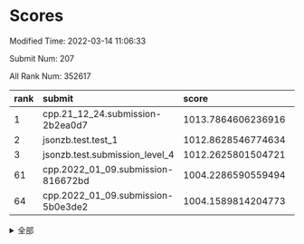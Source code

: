 # Scores

Modified Time: 2022-03-14 11:06:33

Submit Num: 207

All Rank Num: 352617

| rank |               submit               |       score        |       sigma        | pk_num |
| :--- | :--------------------------------- | :----------------- | :----------------- | :----- |
| 1    | cpp.21_12_24.submission-2b2ea0d7   | 1013.7864606236916 | 0.8116793469713357 | 6816   |
| 2    | jsonzb.test.test_1                 | 1012.8628546774634 | 0.7749577024271865 | 6813   |
| 3    | jsonzb.test.submission_level_4     | 1012.2625801504721 | 0.7907966147887376 | 6812   |
| 61   | cpp.2022_01_09.submission-816672bd | 1004.2286590559494 | 0.7155066680782858 | 6816   |
| 64   | cpp.2022_01_09.submission-5b0e3de2 | 1004.1589814204773 | 0.7292990691469137 | 6815   |


<details>
<summary>全部</summary>

| rank |                 submit                 |       score        |       sigma        | pk_num |
| :--- | :------------------------------------- | :----------------- | :----------------- | :----- |
| 1    | cpp.21_12_24.submission-2b2ea0d7       | 1013.7864606236916 | 0.8116793469713357 | 6816   |
| 2    | jsonzb.test.test_1                     | 1012.8628546774634 | 0.7749577024271865 | 6813   |
| 3    | jsonzb.test.submission_level_4         | 1012.2625801504721 | 0.7907966147887376 | 6812   |
| 4    | gobigger.level_3.submission_level_3_38 | 1011.4784689836468 | 0.7746636831351897 | 6814   |
| 5    | gobigger.level_3.submission_level_3_12 | 1011.439614078978  | 0.7836885939759503 | 6816   |
| 6    | gobigger.level_3.submission_level_3_5  | 1011.1864837279919 | 0.7684154469519413 | 6814   |
| 7    | gobigger.level_3.submission_level_3_33 | 1011.0903838139346 | 0.7786438930896203 | 6811   |
| 8    | gobigger.level_3.submission_level_3_37 | 1010.9376082095081 | 0.7775389968920335 | 6817   |
| 9    | gobigger.level_3.submission_level_3_13 | 1010.9265711414558 | 0.7866530283083468 | 6811   |
| 10   | gobigger.level_3.submission_level_3_0  | 1010.8879493346863 | 0.7523231864599258 | 6816   |
| 11   | gobigger.level_3.submission_level_3_14 | 1010.876354720578  | 0.768828219468419  | 6821   |
| 12   | gobigger.level_3.submission_level_3_49 | 1010.8560961741978 | 0.769766442965919  | 6814   |
| 13   | gobigger.level_3.submission_level_3_47 | 1010.8460098251209 | 0.7573132681024606 | 6817   |
| 14   | gobigger.level_3.submission_level_3_29 | 1010.8364007106569 | 0.7721412431995256 | 6817   |
| 15   | gobigger.level_3.submission_level_3_27 | 1010.6334531635306 | 0.7646937888369314 | 6816   |
| 16   | gobigger.level_3.submission_level_3_2  | 1010.6040507789138 | 0.7572609022581388 | 6810   |
| 17   | gobigger.level_3.submission_level_3_18 | 1010.5535710571188 | 0.7474114083664275 | 6814   |
| 18   | gobigger.level_3.submission_level_3_11 | 1010.5425047474541 | 0.7581454283651708 | 6806   |
| 19   | gobigger.level_3.submission_level_3_6  | 1010.5076601469979 | 0.7736701332636247 | 6816   |
| 20   | gobigger.level_3.submission_level_3_15 | 1010.4156411215395 | 0.7505975952099272 | 6810   |
| 21   | gobigger.level_3.submission_level_3_30 | 1010.3190580290174 | 0.7526288721537077 | 6815   |
| 22   | gobigger.level_3.submission_level_3_41 | 1010.2502462485212 | 0.7548362093821328 | 6815   |
| 23   | gobigger.level_3.submission_level_3_46 | 1010.2239013650371 | 0.7758826689875225 | 6810   |
| 24   | gobigger.level_3.submission_level_3_9  | 1010.2175502429956 | 0.7550400238786866 | 6815   |
| 25   | gobigger.level_3.submission_level_3_24 | 1010.207105636555  | 0.7639095551214956 | 6817   |
| 26   | gobigger.level_3.submission_level_3_16 | 1010.1636291944786 | 0.7816066717813179 | 6815   |
| 27   | gobigger.level_3.submission_level_3_35 | 1010.0046955466958 | 0.7496430518747341 | 6813   |
| 28   | gobigger.level_3.submission_level_3_22 | 1009.9802673184308 | 0.7523345298807782 | 6820   |
| 29   | gobigger.level_3.submission_level_3_19 | 1009.9388671854286 | 0.7636021439195644 | 6812   |
| 30   | gobigger.level_3.submission_level_3_21 | 1009.9194970369259 | 0.7514676304870329 | 6817   |
| 31   | gobigger.level_3.submission_level_3_45 | 1009.8965660230065 | 0.7610863748585668 | 6812   |
| 32   | gobigger.level_3.submission_level_3_32 | 1009.8799438903463 | 0.7528216987052683 | 6817   |
| 33   | gobigger.level_3.submission_level_3_43 | 1009.8554820500432 | 0.7783869182999855 | 6812   |
| 34   | gobigger.level_3.submission_level_3_48 | 1009.7875698017052 | 0.7398823896683054 | 6810   |
| 35   | gobigger.level_3.submission_level_3_42 | 1009.780139643262  | 0.7631138064765055 | 6811   |
| 36   | gobigger.level_3.submission_level_3_1  | 1009.7634352323355 | 0.7414017291034636 | 6821   |
| 37   | gobigger.level_3.submission_level_3_26 | 1009.7575287384803 | 0.7536498689966787 | 6810   |
| 38   | gobigger.level_3.submission_level_3_36 | 1009.732729621063  | 0.7650319388401096 | 6812   |
| 39   | gobigger.level_3.submission_level_3_40 | 1009.7305988749423 | 0.7566957265719139 | 6817   |
| 40   | gobigger.level_3.submission_level_3_23 | 1009.5006147198447 | 0.7426382335809699 | 6813   |
| 41   | gobigger.level_3.submission_level_3_10 | 1009.4618926606344 | 0.7575198344977911 | 6817   |
| 42   | gobigger.level_3.submission_level_3_8  | 1009.4496495047567 | 0.7491069201195031 | 6812   |
| 43   | gobigger.level_3.submission_level_3_7  | 1009.4361976048878 | 0.7464522689843569 | 6817   |
| 44   | gobigger.level_3.submission_level_3_20 | 1009.380209361133  | 0.7432405005334236 | 6808   |
| 45   | gobigger.level_3.submission_level_3_3  | 1009.3748287601935 | 0.740000713973657  | 6814   |
| 46   | gobigger.level_3.submission_level_3_39 | 1009.354190908888  | 0.7631436576415465 | 6816   |
| 47   | gobigger.level_3.submission_level_3_28 | 1009.2856997367829 | 0.7332699863746267 | 6820   |
| 48   | gobigger.level_3.submission_level_3_44 | 1009.1470613579623 | 0.7384751675513931 | 6813   |
| 49   | gobigger.level_3.submission_level_3_34 | 1009.1466305203586 | 0.7563671396717825 | 6813   |
| 50   | gobigger.level_3.submission_level_3_31 | 1009.0051962427247 | 0.7441522696127065 | 6814   |
| 51   | gobigger.level_3.submission_level_3_25 | 1008.9887734547286 | 0.7454059809555242 | 6812   |
| 52   | gobigger.level_3.submission_level_3_17 | 1008.7399172062838 | 0.7598912460995976 | 6815   |
| 53   | gobigger.level_3.submission_level_3_4  | 1008.555320840831  | 0.7402929355530583 | 6818   |
| 54   | gobigger.level_1.submission_level_1_44 | 1005.4267832922264 | 0.7255404351350888 | 6815   |
| 55   | gobigger.level_1.submission_level_1_14 | 1005.2026375391193 | 0.7162269228330269 | 6813   |
| 56   | gobigger.level_1.submission_level_1_25 | 1004.7453863887977 | 0.722785580844706  | 6816   |
| 57   | gobigger.level_1.submission_level_1_0  | 1004.6724343240871 | 0.7169289687309036 | 6816   |
| 58   | gobigger.level_1.submission_level_1_41 | 1004.5456785020662 | 0.7404791260850252 | 6808   |
| 59   | gobigger.level_1.submission_level_1_6  | 1004.4710932577407 | 0.7173276105472259 | 6813   |
| 60   | gobigger.level_1.submission_level_1_11 | 1004.4604736729788 | 0.726529622800853  | 6813   |
| 61   | cpp.2022_01_09.submission-816672bd     | 1004.2286590559494 | 0.7155066680782858 | 6816   |
| 62   | gobigger.level_1.submission_level_1_3  | 1004.2276940091814 | 0.7117028912567026 | 6815   |
| 63   | gobigger.level_1.submission_level_1_31 | 1004.1841654718843 | 0.7164303441089036 | 6818   |
| 64   | cpp.2022_01_09.submission-5b0e3de2     | 1004.1589814204773 | 0.7292990691469137 | 6815   |
| 65   | gobigger.level_1.submission_level_1_13 | 1004.0326332947864 | 0.7199138637474444 | 6814   |
| 66   | gobigger.level_1.submission_level_1_49 | 1003.8984155678723 | 0.7193447927194241 | 6811   |
| 67   | gobigger.level_1.submission_level_1_17 | 1003.8629255363131 | 0.7089613341659068 | 6812   |
| 68   | gobigger.level_1.submission_level_1_9  | 1003.8613216493713 | 0.721346236703825  | 6813   |
| 69   | gobigger.level_1.submission_level_1_40 | 1003.8395326281727 | 0.7228343737352594 | 6812   |
| 70   | gobigger.level_1.submission_level_1_26 | 1003.8381745994028 | 0.7127260018576141 | 6823   |
| 71   | gobigger.level_1.submission_level_1_1  | 1003.7229295708837 | 0.7093747807779305 | 6813   |
| 72   | gobigger.level_1.submission_level_1_2  | 1003.702876782387  | 0.7326523135841659 | 6812   |
| 73   | gobigger.level_1.submission_level_1_47 | 1003.6890870634908 | 0.7136911053232904 | 6814   |
| 74   | gobigger.level_1.submission_level_1_18 | 1003.6738949680188 | 0.7097754692812985 | 6817   |
| 75   | gobigger.level_1.submission_level_1_46 | 1003.6144562938489 | 0.7321414917223612 | 6812   |
| 76   | gobigger.level_1.submission_level_1_29 | 1003.5525087538766 | 0.7219463168717553 | 6812   |
| 77   | gobigger.level_1.submission_level_1_7  | 1003.5072134848156 | 0.705053472987684  | 6806   |
| 78   | gobigger.level_1.submission_level_1_28 | 1003.3817781438735 | 0.7301531471152346 | 6807   |
| 79   | gobigger.level_1.submission_level_1_22 | 1003.2869459922598 | 0.7199493348423197 | 6813   |
| 80   | gobigger.level_1.submission_level_1_32 | 1003.2589535602406 | 0.7201429318853765 | 6810   |
| 81   | gobigger.level_1.submission_level_1_21 | 1003.066553163632  | 0.7039968047620748 | 6815   |
| 82   | gobigger.level_1.submission_level_1_33 | 1003.0197248638495 | 0.7212090555211754 | 6811   |
| 83   | gobigger.level_1.submission_level_1_42 | 1002.9984610619731 | 0.7172333481307321 | 6818   |
| 84   | gobigger.level_1.submission_level_1_45 | 1002.9741574619462 | 0.7078309012802183 | 6814   |
| 85   | gobigger.level_1.submission_level_1_23 | 1002.9719113068746 | 0.7249338879716893 | 6809   |
| 86   | gobigger.level_1.submission_level_1_48 | 1002.9539726558045 | 0.7208055624771947 | 6811   |
| 87   | gobigger.level_1.submission_level_1_37 | 1002.9518558752953 | 0.7096558936845359 | 6810   |
| 88   | gobigger.level_1.submission_level_1_30 | 1002.9491667441007 | 0.7209714303181073 | 6809   |
| 89   | gobigger.level_1.submission_level_1_5  | 1002.9075410140659 | 0.7142131795923856 | 6812   |
| 90   | gobigger.level_1.submission_level_1_27 | 1002.896799924263  | 0.7196119268462091 | 6815   |
| 91   | gobigger.level_1.submission_level_1_12 | 1002.8878872398884 | 0.732588384863329  | 6816   |
| 92   | gobigger.level_1.submission_level_1_16 | 1002.872709615266  | 0.7186595605025682 | 6811   |
| 93   | gobigger.level_1.submission_level_1_15 | 1002.7746577853468 | 0.7118501624491644 | 6820   |
| 94   | gobigger.level_1.submission_level_1_38 | 1002.6933434927242 | 0.7128519611162921 | 6813   |
| 95   | gobigger.level_1.submission_level_1_10 | 1002.6916996651082 | 0.7103606297435034 | 6814   |
| 96   | gobigger.level_1.submission_level_1_43 | 1002.618236776195  | 0.7153014128471616 | 6817   |
| 97   | gobigger.level_1.submission_level_1_20 | 1002.6023232815727 | 0.7107673801038269 | 6812   |
| 98   | gobigger.level_1.submission_level_1_34 | 1002.5283807581509 | 0.7118865814332979 | 6817   |
| 99   | gobigger.level_1.submission_level_1_24 | 1002.5226589325044 | 0.7161006389223971 | 6817   |
| 100  | gobigger.level_1.submission_level_1_36 | 1002.4249721386801 | 0.71217104275832   | 6814   |
| 101  | gobigger.level_1.submission_level_1_35 | 1002.3905852988224 | 0.7254887635828607 | 6816   |
| 102  | gobigger.level_1.submission_level_1_4  | 1002.3892073351079 | 0.7167023739303213 | 6817   |
| 103  | gobigger.level_1.submission_level_1_8  | 1002.1768318001211 | 0.7124921549257156 | 6813   |
| 104  | gobigger.level_1.submission_level_1_19 | 1002.1472919358075 | 0.7108385519767201 | 6816   |
| 105  | gobigger.level_1.submission_level_1_39 | 1001.8984298356867 | 0.7113323122864765 | 6810   |
| 106  | gobigger.random.submission_random_39   | 997.4814483693533  | 0.7188875899806826 | 6810   |
| 107  | gobigger.random.submission_random_8    | 997.4620012398476  | 0.7056151168996754 | 6812   |
| 108  | gobigger.random.submission_random_19   | 997.1342867823561  | 0.7129870620257991 | 6808   |
| 109  | gobigger.random.submission_random_0    | 997.076946446276   | 0.7153453933246178 | 6815   |
| 110  | gobigger.random.submission_random_9    | 996.796543834811   | 0.7102493741003686 | 6816   |
| 111  | gobigger.random.submission_random_2    | 996.7145310395173  | 0.6992330623061206 | 6816   |
| 112  | gobigger.random.submission_random_47   | 996.6069038642596  | 0.7003776503226621 | 6815   |
| 113  | gobigger.random.submission_random_3    | 996.5605979048578  | 0.7306707979670598 | 6812   |
| 114  | gobigger.random.submission_random_22   | 996.54073027895    | 0.7077090096574343 | 6816   |
| 115  | gobigger.random.submission_random_32   | 996.5353420501473  | 0.7143400550078598 | 6816   |
| 116  | gobigger.random.submission_random_40   | 996.505721408881   | 0.7083140563184129 | 6807   |
| 117  | gobigger.random.submission_random_34   | 996.3737748647811  | 0.7183486841797067 | 6811   |
| 118  | gobigger.random.submission_random_49   | 996.3713329496112  | 0.705122928378836  | 6812   |
| 119  | gobigger.random.submission_random_27   | 996.3358766072333  | 0.7094722415066838 | 6812   |
| 120  | gobigger.random.submission_random_1    | 996.3295548985061  | 0.7078895877954364 | 6817   |
| 121  | gobigger.random.submission_random_6    | 996.319767559054   | 0.7167223625089708 | 6812   |
| 122  | gobigger.random.submission_random_21   | 996.3058905846457  | 0.7044388876763213 | 6818   |
| 123  | gobigger.random.submission_random_38   | 996.242974658661   | 0.7190300584428327 | 6813   |
| 124  | gobigger.random.submission_random_26   | 996.2174773637735  | 0.7159258947320606 | 6812   |
| 125  | gobigger.random.submission_random_17   | 996.2120679132545  | 0.7076545256865564 | 6815   |
| 126  | gobigger.random.submission_random_7    | 996.1813419181724  | 0.7106232638645014 | 6816   |
| 127  | gobigger.random.submission_random_25   | 996.1493646543033  | 0.6976211461540311 | 6814   |
| 128  | gobigger.random.submission_random_43   | 996.0911177249972  | 0.7228840214749167 | 6811   |
| 129  | gobigger.random.submission_random_13   | 996.0880517551394  | 0.7201979971749465 | 6813   |
| 130  | gobigger.random.submission_random_48   | 996.0745246825273  | 0.7104784444532497 | 6809   |
| 131  | gobigger.random.submission_random_41   | 996.0737507871776  | 0.7097170638450006 | 6814   |
| 132  | gobigger.random.submission_random_36   | 996.0324689202412  | 0.7095265309923537 | 6817   |
| 133  | gobigger.random.submission_random_35   | 996.0081690753256  | 0.7155991680015698 | 6816   |
| 134  | gobigger.random.submission_random_29   | 995.9737636272461  | 0.7117316440390081 | 6808   |
| 135  | gobigger.random.submission_random_28   | 995.9612023449318  | 0.710336859221988  | 6817   |
| 136  | gobigger.random.submission_random_33   | 995.9338319075454  | 0.7091542722201692 | 6817   |
| 137  | gobigger.random.submission_random_44   | 995.89160297164    | 0.7125266245595409 | 6818   |
| 138  | gobigger.random.submission_random_12   | 995.8239100309561  | 0.7264112440940665 | 6818   |
| 139  | gobigger.random.submission_random_37   | 995.8159733126257  | 0.6897820228660507 | 6813   |
| 140  | gobigger.random.submission_random_10   | 995.7724028007045  | 0.703896225606357  | 6817   |
| 141  | gobigger.random.submission_random_24   | 995.7499183482258  | 0.7175151041364726 | 6814   |
| 142  | gobigger.random.submission_random_42   | 995.746772660456   | 0.7079445420580063 | 6814   |
| 143  | gobigger.random.submission_random_15   | 995.6449925548199  | 0.6976153056684306 | 6814   |
| 144  | gobigger.random.submission_random_14   | 995.5204024459822  | 0.7021713423137085 | 6811   |
| 145  | gobigger.random.submission_random_45   | 995.4962274528581  | 0.7220671749931526 | 6811   |
| 146  | gobigger.random.submission_random_11   | 995.4729628573347  | 0.710296937910458  | 6813   |
| 147  | gobigger.random.submission_random_20   | 995.3684616536876  | 0.7151921704013967 | 6816   |
| 148  | gobigger.random.submission_random_18   | 995.3426152904359  | 0.7161980054193322 | 6810   |
| 149  | gobigger.random.submission_random_23   | 995.1223413636739  | 0.7068591938033378 | 6814   |
| 150  | gobigger.random.submission_random_31   | 995.1124772608175  | 0.7165047067536847 | 6811   |
| 151  | gobigger.random.submission_random_16   | 995.0816270978834  | 0.7150834055012697 | 6815   |
| 152  | gobigger.random.submission_random_5    | 994.9934465307024  | 0.7142199313638186 | 6815   |
| 153  | gobigger.random.submission_random_46   | 994.8414598889143  | 0.7172836911125807 | 6808   |
| 154  | gobigger.random.submission_random_4    | 994.6106255309418  | 0.7079109435646841 | 6814   |
| 155  | gobigger.random.submission_random_30   | 994.4349701263544  | 0.7159397689548952 | 6813   |
| 156  | gobigger.level_2.submission_level_2_35 | 994.1612296588836  | 0.7331859446482196 | 6811   |
| 157  | gobigger.level_2.submission_level_2_46 | 993.7454403244958  | 0.7390420008587743 | 6811   |
| 158  | gobigger.level_2.submission_level_2_2  | 993.7336121374053  | 0.7241714077027738 | 6811   |
| 159  | gobigger.level_2.submission_level_2_34 | 993.3845692503894  | 0.7397253984278604 | 6810   |
| 160  | gobigger.level_2.submission_level_2_45 | 993.3465425902151  | 0.7620969666157718 | 6815   |
| 161  | gobigger.level_2.submission_level_2_23 | 993.2744786099566  | 0.7272578957369897 | 6814   |
| 162  | gobigger.level_2.submission_level_2_49 | 993.2713738596386  | 0.7439716076403217 | 6815   |
| 163  | gobigger.level_2.submission_level_2_11 | 993.2609782741428  | 0.7304613796630431 | 6811   |
| 164  | gobigger.level_2.submission_level_2_30 | 993.251234534592   | 0.7425882689456917 | 6812   |
| 165  | gobigger.level_2.submission_level_2_20 | 993.1670808916776  | 0.7412877315509261 | 6816   |
| 166  | gobigger.level_2.submission_level_2_42 | 993.1578262685923  | 0.7404925842856646 | 6817   |
| 167  | gobigger.level_2.submission_level_2_6  | 993.0613770666869  | 0.7370195563946572 | 6812   |
| 168  | gobigger.level_2.submission_level_2_10 | 992.7393274241183  | 0.7249105899714762 | 6812   |
| 169  | gobigger.level_2.submission_level_2_27 | 992.6868949338103  | 0.7533508598081995 | 6815   |
| 170  | gobigger.level_2.submission_level_2_14 | 992.4805442542878  | 0.7512862554513899 | 6815   |
| 171  | gobigger.level_2.submission_level_2_17 | 992.4111337124568  | 0.7353720747028547 | 6815   |
| 172  | gobigger.level_2.submission_level_2_43 | 992.3897857263275  | 0.7397757588989821 | 6811   |
| 173  | gobigger.level_2.submission_level_2_16 | 992.380897376648   | 0.7440080421494979 | 6815   |
| 174  | gobigger.level_2.submission_level_2_15 | 992.3332689606026  | 0.7334404625144088 | 6814   |
| 175  | gobigger.level_2.submission_level_2_48 | 992.3140207277187  | 0.7543700743615576 | 6814   |
| 176  | gobigger.level_2.submission_level_2_1  | 992.2502206841591  | 0.7473067940016533 | 6818   |
| 177  | gobigger.level_2.submission_level_2_3  | 992.2456931951899  | 0.7427313398307647 | 6813   |
| 178  | gobigger.level_2.submission_level_2_22 | 992.0157987250859  | 0.7275639121205714 | 6816   |
| 179  | gobigger.level_2.submission_level_2_7  | 992.0108550329321  | 0.7530477052876017 | 6816   |
| 180  | gobigger.level_2.submission_level_2_39 | 991.9750669180868  | 0.7512344658740421 | 6819   |
| 181  | gobigger.level_2.submission_level_2_19 | 991.9648701743351  | 0.7391652309009574 | 6814   |
| 182  | gobigger.level_2.submission_level_2_4  | 991.9597602815921  | 0.7288363633518218 | 6812   |
| 183  | gobigger.level_2.submission_level_2_26 | 991.8686507625575  | 0.7429081395583812 | 6812   |
| 184  | gobigger.level_2.submission_level_2_32 | 991.8253326870305  | 0.763869516609397  | 6814   |
| 185  | gobigger.level_2.submission_level_2_29 | 991.8207771358934  | 0.7391079712097898 | 6813   |
| 186  | gobigger.level_2.submission_level_2_44 | 991.8036643558407  | 0.737457528824661  | 6816   |
| 187  | gobigger.level_2.submission_level_2_28 | 991.7505858742628  | 0.754087760019678  | 6813   |
| 188  | gobigger.level_2.submission_level_2_40 | 991.6178770173173  | 0.7460267376462397 | 6816   |
| 189  | gobigger.level_2.submission_level_2_5  | 991.5313809738949  | 0.7656504853917223 | 6816   |
| 190  | gobigger.level_2.submission_level_2_21 | 991.4122754612573  | 0.7370530456521949 | 6815   |
| 191  | gobigger.level_2.submission_level_2_47 | 991.3793332822153  | 0.7546975025518552 | 6813   |
| 192  | gobigger.level_2.submission_level_2_0  | 991.2020971953798  | 0.7553387063375471 | 6816   |
| 193  | gobigger.level_2.submission_level_2_13 | 991.1485666433992  | 0.7594116233299163 | 6816   |
| 194  | gobigger.level_2.submission_level_2_24 | 991.102515011973   | 0.7502941757291455 | 6815   |
| 195  | gobigger.level_2.submission_level_2_25 | 991.0398846226537  | 0.7424605776018575 | 6815   |
| 196  | gobigger.level_2.submission_level_2_33 | 991.0167877315906  | 0.7381839736312074 | 6816   |
| 197  | gobigger.level_2.submission_level_2_18 | 990.8365609211091  | 0.7561144592687757 | 6810   |
| 198  | gobigger.level_2.submission_level_2_41 | 990.5901732478565  | 0.73738994784278   | 6813   |
| 199  | gobigger.level_2.submission_level_2_9  | 990.5277152248233  | 0.7657442542023535 | 6813   |
| 200  | gobigger.level_2.submission_level_2_37 | 990.3146707381611  | 0.749861974792681  | 6815   |
| 201  | gobigger.level_2.submission_level_2_31 | 990.2540837810429  | 0.7647304289835954 | 6814   |
| 202  | gobigger.level_2.submission_level_2_12 | 990.1731687067497  | 0.7903017331297588 | 6821   |
| 203  | gobigger.level_2.submission_level_2_38 | 990.1594059882683  | 0.7417718892942092 | 6814   |
| 204  | gobigger.level_2.submission_level_2_8  | 990.1363035398834  | 0.7342595920609772 | 6811   |
| 205  | gobigger.level_2.submission_level_2_36 | 990.060245439951   | 0.7580200230488193 | 6817   |
| 206  | gobigger.none.submission_none_1        | 975.3929667089691  | 1.5452809935617888 | 6813   |
| 207  | gobigger.none.submission_none_0        | 974.9637451886393  | 1.622489121395002  | 6814   |

</details>